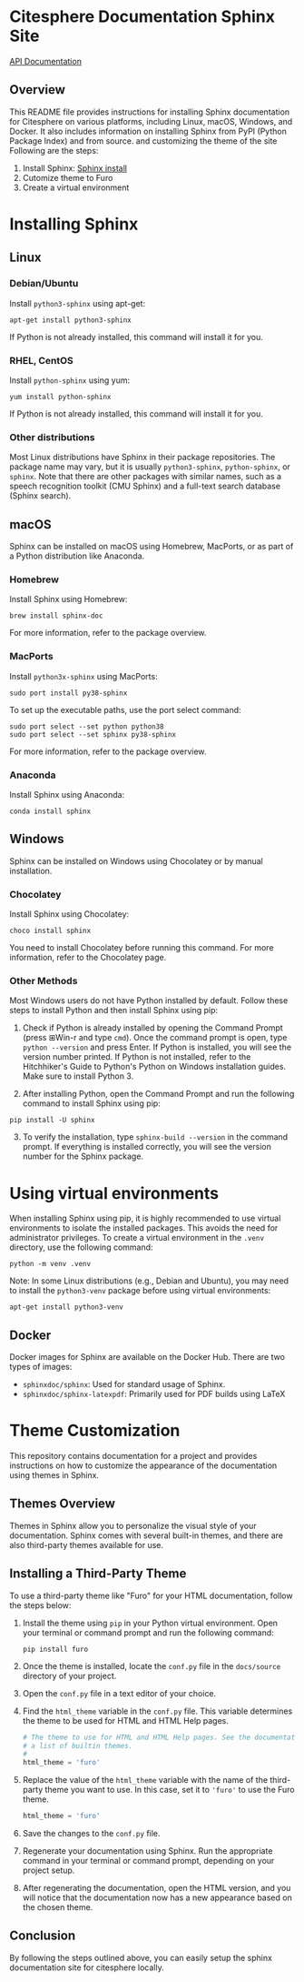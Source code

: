 # Citesphere Documentation Sphinx Site

[API Documentation](https://documenter.getpostman.com/view/19365454/UVeMJiyx)

## Overview

This README file provides instructions for installing Sphinx documentation for Citesphere on various platforms, including Linux, macOS, Windows, and Docker. It also includes information on installing Sphinx from PyPI (Python Package Index) and from source. and customizing the theme of the site
Following are the steps:
1. Install Sphinx: [Sphinx install](https://www.sphinx-doc.org/en/master/usage/installation.html)
2. Cutomize theme to Furo
3. Create a virtual environment

# Installing Sphinx

## Linux

### Debian/Ubuntu

Install `python3-sphinx` using apt-get:

```
apt-get install python3-sphinx
```

If Python is not already installed, this command will install it for you.

### RHEL, CentOS

Install `python-sphinx` using yum:

```
yum install python-sphinx
```

If Python is not already installed, this command will install it for you.

### Other distributions

Most Linux distributions have Sphinx in their package repositories. The package name may vary, but it is usually `python3-sphinx`, `python-sphinx`, or `sphinx`. Note that there are other packages with similar names, such as a speech recognition toolkit (CMU Sphinx) and a full-text search database (Sphinx search).

## macOS

Sphinx can be installed on macOS using Homebrew, MacPorts, or as part of a Python distribution like Anaconda.

### Homebrew

Install Sphinx using Homebrew:

```
brew install sphinx-doc
```

For more information, refer to the package overview.

### MacPorts

Install `python3x-sphinx` using MacPorts:

```
sudo port install py38-sphinx
```

To set up the executable paths, use the port select command:

```
sudo port select --set python python38
sudo port select --set sphinx py38-sphinx
```

For more information, refer to the package overview.

### Anaconda

Install Sphinx using Anaconda:

```
conda install sphinx
```

## Windows

Sphinx can be installed on Windows using Chocolatey or by manual installation.

### Chocolatey

Install Sphinx using Chocolatey:

```
choco install sphinx
```

You need to install Chocolatey before running this command. For more information, refer to the Chocolatey page.

### Other Methods

Most Windows users do not have Python installed by default. Follow these steps to install Python and then install Sphinx using pip:

1. Check if Python is already installed by opening the Command Prompt (press ⊞Win-r and type `cmd`). Once the command prompt is open, type `python --version` and press Enter. If Python is installed, you will see the version number printed. If Python is not installed, refer to the Hitchhiker's Guide to Python's Python on Windows installation guides. Make sure to install Python 3.

2. After installing Python, open the Command Prompt and run the following command to install Sphinx using pip:

```
pip install -U sphinx
```

3. To verify the installation, type `sphinx-build --version` in the command prompt. If everything is installed correctly, you will see the version number for the Sphinx package.

# Using virtual environments

When installing Sphinx using pip, it is highly recommended to use virtual environments to isolate the installed packages. This avoids the need for administrator privileges. To create a virtual environment in the `.venv` directory, use the following command:

```
python -m venv .venv
```

Note: In some Linux distributions (e.g., Debian and Ubuntu), you may need to install the `python3-venv` package before using virtual environments:

```
apt-get install python3-venv
```

## Docker

Docker images for Sphinx are available on the Docker Hub. There are two types of images:

- `sphinxdoc/sphinx`: Used for standard usage of Sphinx.
- `sphinxdoc/sphinx-latexpdf`: Primarily used for PDF builds using LaTeX
# Theme Customization

This repository contains documentation for a project and provides instructions on how to customize the appearance of the documentation using themes in Sphinx.

## Themes Overview

Themes in Sphinx allow you to personalize the visual style of your documentation. Sphinx comes with several built-in themes, and there are also third-party themes available for use.

## Installing a Third-Party Theme

To use a third-party theme like "Furo" for your HTML documentation, follow the steps below:

1. Install the theme using `pip` in your Python virtual environment. Open your terminal or command prompt and run the following command:

   ```shell
   pip install furo
   ```

2. Once the theme is installed, locate the `conf.py` file in the `docs/source` directory of your project.

3. Open the `conf.py` file in a text editor of your choice.

4. Find the `html_theme` variable in the `conf.py` file. This variable determines the theme to be used for HTML and HTML Help pages.

   ```python
   # The theme to use for HTML and HTML Help pages. See the documentation for
   # a list of builtin themes.
   #
   html_theme = 'furo'
   ```

5. Replace the value of the `html_theme` variable with the name of the third-party theme you want to use. In this case, set it to `'furo'` to use the Furo theme.

   ```python
   html_theme = 'furo'
   ```

6. Save the changes to the `conf.py` file.

7. Regenerate your documentation using Sphinx. Run the appropriate command in your terminal or command prompt, depending on your project setup.

8. After regenerating the documentation, open the HTML version, and you will notice that the documentation now has a new appearance based on the chosen theme.

## Conclusion

By following the steps outlined above, you can easily setup the sphinx documentation site for citesphere locally.
